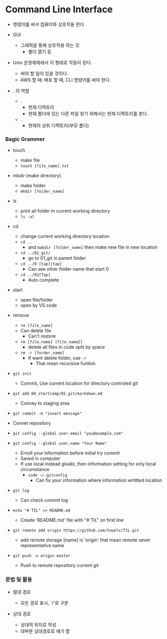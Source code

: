 # Command Line Interface
- 명령어를 써서 컴퓨터와 상호작용 한다
- GUI
    - 그래픽을 통해 상호작용 하는 것
        - 폴더 열기 등

- Unix 운영체제에서 이 형태로 작동이 된다.
    - 써야 할 일이 있을 것이다.
    - AWS 할 때: 배포 할 때, CLI 명령어를 써야 한다.

- . 의 역할
    - . 
        - 현재 디렉토리
        - 현재 폴더에 있는 다른 파일 찾기 위해서는 현재 디렉토리를 본다.
    - ..
        - 현재의 상위 디렉토리(부모 폴더)

### Bagic Grammer
- touch
    - make file
    - `touch [file_name].txt`

- mkdir (make directory)
    - make folder
    - `mkdir [folder_name]`

- ls
    - print all folder in current working directory
    - `ls -al`

- cd
    - change current working directory location
    - `cd ..`
        - and `makdir [folder_name]` then make new file in new location
    - `cd ../01_git/`
        - go to 01_git in parent folder
    - `cd ../0 [tap][tap]`
        - Can see other folder name that start 0
    - `cd ../02[Tap]`
        - Auto complete

- start
    - open file/folder
    - open by VS code

- remove
    - `rm [file_name]`
    - Can delete file
        - Can't restore
    - `rm [file_name] [file_name2]`
        - delete all files in code split by space
    - `rm -r [forder_name]`
        - If want delete folder, use `-r`
            - That mean recursive funtion

- `git init`
    - Commit, Use current location for directory controled git

- `git add 00_startcamp/01_git/markdown.md`
    - Convey to staging area

- `git commit -m "insert message"`
 - Convet repository

- `git config --global user.email "you@example.com"`
- `git config --global user.name "Your Name"`
    - Enroll your information before initial try commit
    - Saved in computer 
    - If use local instead gloabl, then information setting for only local circumstance
        - `code ~/.gitconfig`
            - Can fix your information where information wrtitted location

- `git log`
    - Can check commit log

- `echo "# TIL" >> README.md`
    - Create 'README.md' file with "# TIL" on first line

- `git remote add origin https://github.com/Yuwolx/TIL.git`
    - add remote storage [name] is 'origin' that mean remote sever representative name

- `git push -u origin master`
    - Push to remote repository current git



### 문법 및 활용
- 절대 경로
    - 모든 경로 표시, '/'로 구분

- 상대 경로
    - 상대적 위치로 작성
    - 대부분 상대경로로 얘기 함